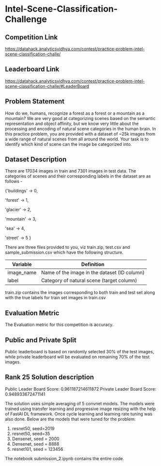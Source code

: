 # Intel-Scene-Classification-Challenge

## Competition Link
https://datahack.analyticsvidhya.com/contest/practice-problem-intel-scene-classification-challe/

## Leaderboard Link
https://datahack.analyticsvidhya.com/contest/practice-problem-intel-scene-classification-challe/#LeaderBoard

## Problem Statement
How do we, humans, recognize a forest as a forest or a mountain as a mountain? We are very good at categorizing scenes based on the semantic representation and object affinity, but we know very little about the processing and encoding of natural scene categories in the human brain. In this practice problem, you are provided with a dataset of ~25k images from a wide range of natural scenes from all around the world. Your task is to identify which kind of scene can the image be categorized into.

## Dataset Description
There are 17034 images in train and 7301 images in test data. The categories of scenes and their corresponding labels in the dataset are as follows -

{'buildings' -> 0, 

'forest' -> 1,

'glacier' -> 2,

'mountain' -> 3,

'sea' -> 4,

'street' -> 5 }
 
There are three files provided to you, viz train.zip, test.csv and sample_submission.csv which have the following structure.

Variable	| Definition
|---|---|
image_name	| Name of the image in the dataset (ID column)
label	| Category of natural scene (target column)


train.zip contains the images corresponding to both train and test set along with the true labels for train set images in train.csv
 

## Evaluation Metric
The Evaluation metric for this competition is accuracy.

## Public and Private Split
Public leaderboard is based on randomly selected 30% of the test images, while private leaderboard will be evaluated on remaining 70% of the test images.

## Rank 25 Solution description
Public Leader Board Score: 0.961187214611872 Private Leader Board Score: 0.948933672471141

The solution uses simple averaging of 5 convnet models. The models were trained using transfer learning and progressive image resizing with the help of FastAI DL framework. Once cycle learning and learning rate tuning was also done. Below are the models that were tuned for the problem:

 1) resnet50, seed=2019
 2) resnet50, seed=35
 3) Densenet, seed = 2000
 4) Densenet, seed = 8888
 5) resnet101, seed = 123456

The notebook submission_2.ipynb contains the entire code.



